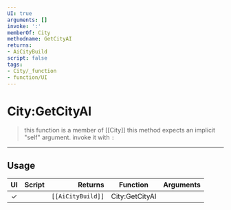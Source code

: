 ```yaml
---
UI: true
arguments: []
invoke: ':'
memberOf: City
methodname: GetCityAI
returns:
- AiCityBuild
script: false
tags:
- City/_function
- function/UI
---
```

# City:GetCityAI
> this function is a member of [[City]]
> this method expects an implicit "self" argument. invoke it with `:`
-----
## Usage
|  UI | Script | Returns | Function | Arguments |
|:---:|:------:|-------:|:--------:|:---------|
|✓| |<code>[[AiCityBuild]]<code/>|City:GetCityAI||
